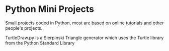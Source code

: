 # Python Mini Projects
Small projects coded in Python, most are based on online tutorials and 
other people's projects.

TurtleDraw.py is a Sierpinski Triangle generator which uses the Turtle library from the Python Standard Library
